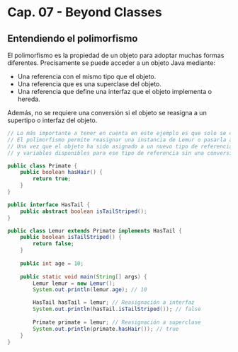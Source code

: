# Cap. 07 - Beyond Classes

## Entendiendo el polimorfismo

El polimorfismo es la propiedad de un objeto para adoptar muchas formas diferentes. Precisamente se puede acceder a un objeto Java mediante:

* Una referencia con el mismo tipo que el objeto.
* Una referencia que es una superclase del objeto.
* Una referencia que define una interfaz que el objeto implementa o hereda.

Además, no se requiere una conversión si el objeto se reasigna a un supertipo o interfaz del objeto. 

```java
// Lo más importante a tener en cuenta en este ejemplo es que solo se crea un objeto Lemur. 
// El polimorfismo permite reasignar una instancia de Lemur o pasarla a un método utilizando uno de sus supertipos, como Primate o HasTail. 
// Una vez que el objeto ha sido asignado a un nuevo tipo de referencia, solo se pueden llamar en el objeto a los métodos 
// y variables disponibles para ese tipo de referencia sin una conversión explícita.

public class Primate {
    public boolean hasHair() {
        return true;
    }
}

public interface HasTail {
    public abstract boolean isTailStriped();
}

public class Lemur extends Primate implements HasTail {
    public boolean isTailStriped() {
        return false;
    }
    
    public int age = 10;
    
    public static void main(String[] args) {
        Lemur lemur = new Lemur();
        System.out.println(lemur.age); // 10

        HasTail hasTail = lemur; // Reasignación a interfaz
        System.out.println(hasTail.isTailStriped()); // false
        
        Primate primate = lemur; // Reasignación a superclase
        System.out.println(primate.hasHair()); // true
    }
}
```


```java

```